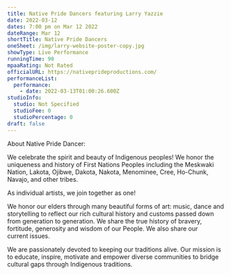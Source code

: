 ```yaml
---
title: Native Pride Dancers featuring Larry Yazzie
date: 2022-03-12
dates: 7:00 pm on Mar 12 2022
dateRange: Mar 12
shortTitle: Native Pride Dancers
oneSheet: /img/larry-website-poster-copy.jpg
showType: Live Performance
runningTime: 90
mpaaRating: Not Rated
officialURL: https://nativeprideproductions.com/
performanceList:
  performance:
    - date: 2022-03-13T01:00:26.600Z
studioInfo:
  studio: Not Specified
  studioFee: 0
  studioPercentage: 0
draft: false
---
```



About Native Pride Dancer:

We celebrate the spirit and beauty of Indigenous peoples! We honor the uniqueness and history of First Nations Peoples including the Meskwaki Nation, Lakota, Ojibwe, Dakota, Nakota, Menominee, Cree, Ho-Chunk, Navajo, and other tribes.

As individual artists, we join together as one!

We honor our elders through many beautiful forms of art: music, dance and storytelling to reflect our rich cultural history and customs passed down from generation to generation. We share the true history of bravery, fortitude, generosity and wisdom of our People. We also share our current issues.

We are passionately devoted to keeping our traditions alive. Our mission is to educate, inspire, motivate and empower diverse communities to bridge cultural gaps through Indigenous traditions.
